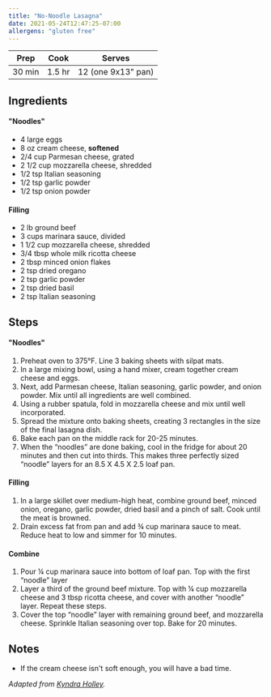 ```yaml
---
title: "No-Noodle Lasagna"
date: 2021-05-24T12:47:25-07:00
allergens: "gluten free"
---
```


| Prep   | Cook | Serves |
| :----: | :----: | :----: |
| 30 min | 1.5 hr | 12 (one 9x13" pan) |

## Ingredients

#### "Noodles"
- 4 large eggs
- 8 oz cream cheese, **softened**
- 2/4 cup Parmesan cheese, grated
- 2 1/2 cup mozzarella cheese, shredded
- 1/2 tsp Italian seasoning
- 1/2 tsp garlic powder
- 1/2 tsp onion powder

#### Filling
- 2 lb ground beef
- 3 cups marinara sauce, divided
- 1 1/2 cup mozzarella cheese, shredded
- 3/4 tbsp whole milk ricotta cheese
- 2 tbsp minced onion flakes
- 2 tsp dried oregano
- 2 tsp garlic powder
- 2 tsp dried basil
- 2 tsp Italian seasoning

## Steps

#### "Noodles"
1. Preheat oven to 375°F. Line 3 baking sheets with silpat mats.
2. In a large mixing bowl, using a hand mixer, cream together cream cheese and eggs.
3. Next, add Parmesan cheese, Italian seasoning, garlic powder, and onion powder. Mix until all ingredients are well combined. 
4. Using a rubber spatula, fold in mozzarella cheese and mix until well incorporated.
5. Spread the mixture onto baking sheets, creating 3 rectangles in the size of the final lasagna dish.
6. Bake each pan on the middle rack for 20-25 minutes.
7. When the “noodles” are done baking, cool in the fridge for about 20 minutes and then cut into thirds. This makes three perfectly sized “noodle” layers for an 8.5 X 4.5 X 2.5 loaf pan.

#### Filling
1. In a large skillet over medium-high heat, combine ground beef, minced onion, oregano, garlic powder, dried basil and a pinch of salt. Cook until the meat is browned.
2. Drain excess fat from pan and add ¾ cup marinara sauce to meat. Reduce heat to low and simmer for 10 minutes.

#### Combine
1. Pour ¼ cup marinara sauce into bottom of loaf pan. Top with the first “noodle” layer
2. Layer a third of the ground beef mixture. Top with ¼ cup mozzarella cheese and 3 tbsp ricotta cheese, and cover with another “noodle” layer. Repeat these steps.
3. Cover the top “noodle” layer with remaining ground beef, and mozzarella cheese. Sprinkle Italian seasoning over top. Bake for 20 minutes.

## Notes
- If the cream cheese isn't soft enough, you will have a bad time.


_Adapted from [Kyndra Holley](https://peaceloveandlowcarb.com/just-like-the-real-thing-lasagna/)._
